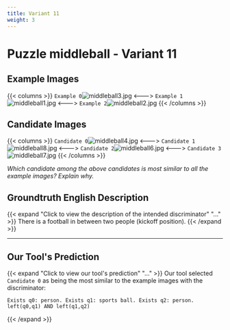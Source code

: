 ```yaml
---
title: Variant 11
weight: 3
---
```


# Puzzle middleball - Variant 11

## Example Images
{{< columns >}}
`Example 0`![middleball3.jpg](/natscene-data/images/middleball3.jpg)
<--->
`Example 1`![middleball1.jpg](/natscene-data/images/middleball1.jpg)
<--->
`Example 2`![middleball2.jpg](/natscene-data/images/middleball2.jpg)
{{< /columns >}}

## Candidate Images
{{< columns >}}
`Candidate 0`![middleball4.jpg](/natscene-data/images/middleball4.jpg)
<--->
`Candidate 1`![middleball8.jpg](/natscene-data/images/middleball8.jpg)
<--->
`Candidate 2`![middleball6.jpg](/natscene-data/images/middleball6.jpg)
<--->
`Candidate 3`![middleball7.jpg](/natscene-data/images/middleball7.jpg)
{{< /columns >}}

*Which candidate among the above candidates is most similar to all the example images? Explain why.*

## Groundtruth English Description

{{< expand "Click to view the description of the intended discriminator" "..." >}}
There is a football in between two people (kickoff position).
{{< /expand >}}

---



## Our Tool's Prediction

{{< expand "Click to view our tool's prediction" "..." >}}
Our tool selected `Candidate 0` as being the most similar to the example images with the discriminator:
```plaintext
Exists q0: person. Exists q1: sports ball. Exists q2: person. left(q0,q1) AND left(q1,q2)
```
{{< /expand >}}
